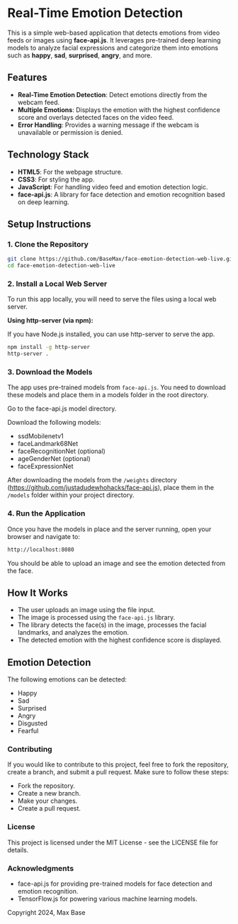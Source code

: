 # Real-Time Emotion Detection

This is a simple web-based application that detects emotions from video feeds or images using **face-api.js**. It leverages pre-trained deep learning models to analyze facial expressions and categorize them into emotions such as **happy**, **sad**, **surprised**, **angry**, and more.

## Features

- **Real-Time Emotion Detection**: Detect emotions directly from the webcam feed.
- **Multiple Emotions**: Displays the emotion with the highest confidence score and overlays detected faces on the video feed.
- **Error Handling**: Provides a warning message if the webcam is unavailable or permission is denied.

## Technology Stack

- **HTML5**: For the webpage structure.
- **CSS3**: For styling the app.
- **JavaScript**: For handling video feed and emotion detection logic.
- **face-api.js**: A library for face detection and emotion recognition based on deep learning.

## Setup Instructions

### 1. Clone the Repository

```bash
git clone https://github.com/BaseMax/face-emotion-detection-web-live.git
cd face-emotion-detection-web-live
```

### 2. Install a Local Web Server

To run this app locally, you will need to serve the files using a local web server.

**Using http-server (via npm):**

If you have Node.js installed, you can use http-server to serve the app.

```bash
npm install -g http-server
http-server .
```

### 3. Download the Models

The app uses pre-trained models from `face-api.js`. You need to download these models and place them in a models folder in the root directory.

Go to the face-api.js model directory.

Download the following models:
- ssdMobilenetv1
- faceLandmark68Net
- faceRecognitionNet (optional)
- ageGenderNet (optional)
- faceExpressionNet

After downloading the models from the `/weights` directory (https://github.com/justadudewhohacks/face-api.js), place them in the `/models` folder within your project directory.

### 4. Run the Application

Once you have the models in place and the server running, open your browser and navigate to:

```bash
http://localhost:8080
```

You should be able to upload an image and see the emotion detected from the face.

## How It Works

- The user uploads an image using the file input.
- The image is processed using the `face-api.js` library.
- The library detects the face(s) in the image, processes the facial landmarks, and analyzes the emotion.
- The detected emotion with the highest confidence score is displayed.

## Emotion Detection

The following emotions can be detected:

- Happy
- Sad
- Surprised
- Angry
- Disgusted
- Fearful

### Contributing

If you would like to contribute to this project, feel free to fork the repository, create a branch, and submit a pull request. Make sure to follow these steps:

- Fork the repository.
- Create a new branch.
- Make your changes.
- Create a pull request.

### License

This project is licensed under the MIT License - see the LICENSE file for details.

### Acknowledgments

- face-api.js for providing pre-trained models for face detection and emotion recognition.
- TensorFlow.js for powering various machine learning models.

Copyright 2024, Max Base
